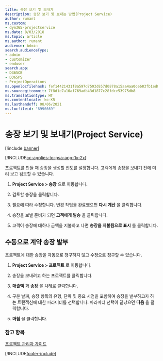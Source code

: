 ```yaml
---
title: 송장 보기 및 보내기
description: 송장 보기 및 보내는 방법(Project Service)
author: rumant
ms.custom:
- dyn365-projectservice
ms.date: 8/03/2018
ms.topic: article
ms.author: rumant
audience: Admin
search.audienceType:
- admin
- customizer
- enduser
search.app:
- D365CE
- D365PS
- ProjectOperations
ms.openlocfilehash: fef14421431f8a597d7593d857d0878a15aa4aa0ce603fb1ed8614903a8f6104
ms.sourcegitcommit: 7f8d1e7a16af769adb43d1877c28fdce53975db8
ms.translationtype: HT
ms.contentlocale: ko-KR
ms.lasthandoff: 08/06/2021
ms.locfileid: "6996669"
---
```

# <a name="view-and-send-invoices-project-service"></a>송장 보기 및 보내기(Project Service)

[!include [banner](../includes/psa-now-project-operations.md)]

[!INCLUDE[cc-applies-to-psa-app-1x-2x](../includes/cc-applies-to-psa-app-1x-2x.md)]

프로젝트를 만들 때 송장을 생성할 빈도를 설정합니다. 고객에게 송장을 보내기 전에 미리 보고 검토할 수 있습니다.  
  
1.  **Project Service > 송장** 으로 이동합니다.  
  
2.  검토할 송장을 클릭합니다.  
  
3.  필요에 따라 수정합니다. 변경 작업을 완료했으면 **다시 계산** 을 클릭합니다.  
  
4.  송장을 보낼 준비가 되면 **고객에게 발송** 을 클릭합니다.  
  
5.  고객이 송장에 대하나 금액을 지불하고 나면 **송장을 지불됨으로 표시** 를 클릭합니다.  
  
## <a name="manually-invoice-a-contract"></a>수동으로 계약 송장 발부  
 프로젝트에 대한 송장을 자동으로 청구하지 않고 수정으로 청구할 수 있습니다.  
  
1.  **Project Service > 프로젝트** 로 이동합니다.  
  
2.  송장을 보내려고 하는 프로젝트를 클릭합니다.  
  
3.  **매출액** 과 **송장** 을 차례로 클릭합니다.  
  
4.  구분 날짜, 송장 항목의 유형, 단위 및 중요 시점을 포함하여 송장을 발부하고자 하는 트랜잭션에 대한 파라미터를 선택합니다. 파라미터 선택이 끝났으면 **다음** 을 클릭합니다.  
  
5.  **마침** 을 클릭합니다.  
  
### <a name="see-also"></a>참고 항목  
 [프로젝트 관리자 가이드](../psa/project-manager-guide.md)


[!INCLUDE[footer-include](../includes/footer-banner.md)]